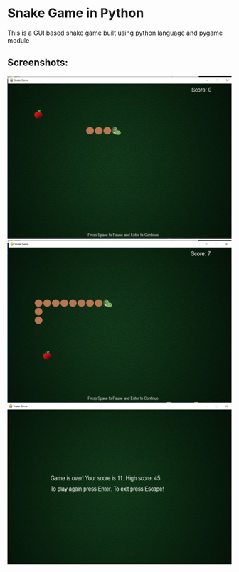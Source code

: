 # Snake Game in Python
This is a GUI based snake game built using python language and pygame module

## Screenshots:
![alt text](https://github.com/soumya-jit/Snake-Game-in-Python/blob/main/Screenshots/Screenshot-1.png?raw=true)
![alt text](https://github.com/soumya-jit/Snake-Game-in-Python/blob/main/Screenshots/Screenshot-2.png?raw=true)
![alt text](https://github.com/soumya-jit/Snake-Game-in-Python/blob/main/Screenshots/Screenshot-3.png?raw=true)
